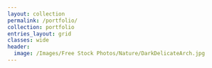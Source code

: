 ```yaml
---
layout: collection
permalink: /portfolio/
collection: portfolio
entries_layout: grid
classes: wide
header:
  image: /Images/Free Stock Photos/Nature/DarkDelicateArch.jpg
---
```

